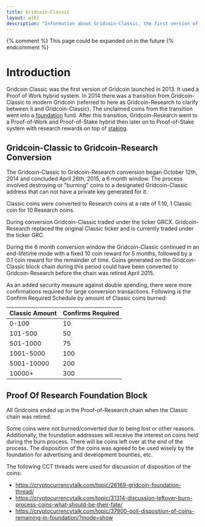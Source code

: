 ```yaml
---
title: Gridcoin-Classic
layout: wiki
description: "Information about Gridcoin-Classic, the first version of Gridcoin"
---
```


{% comment %} This page could be expanded on in the future {% endcomment %}

# Introduction

Gridcoin Classic was the first version of Gridcoin launched in 2013. It used 
a Proof of Work hybrid system. In 2014 there was a transition from 
Gridcoin-Classic to modern Gridcoin (referred to here as Gridcoin-Research 
to clarify between it and Gridcoin-Classic). The unclaimed coins from the 
transition went into a [foundation](foundation "wikilink") fund. After this transition, 
Gridcoin-Research went to a Proof-of-Work and Proof-of-Stake hybrid then 
later on to Proof-of-Stake system with research rewards on top of [staking](staking "wikilink").


## Gridcoin-Classic to Gridcoin-Research Conversion

The Gridcoin-Classic to Gridcoin-Research conversion began October 12th,
2014 and concluded April 26th, 2015, a 6 month window. The process
involved destroying or "burning" coins to a designated Gridcoin-Classic
address that can not have a private key generated for it.

Classic coins were converted to Research coins at a rate of 1:10, 1
Classic coin for 10 Research coins.

During conversion Gridcoin-Classic traded under the ticker GRCX.
Gridcoin-Research replaced the original Classic ticker and is currently
traded under the ticker GRC.

During the 6 month conversion window the Gridcoin-Classic continued in
an end-lifetime mode with a fixed 10 coin reward for 5 months, followed
by a 0.1 coin reward for the remainder of time. Coins generated on the
Gridcoin-Classic block chain during this period could have been
converted to Gridcoin-Research before the chain was retired April 2015.

As an added security measure against double spending, there were more
confirmations required for large conversion transactions. Following is
the Confirm Required Schedule by amount of Classic coins burned:

| Classic Amount | Confirms Required |
| -------------- | ----------------- |
| 0-100          | 10                |
| 101-500        | 50                |
| 501-1000       | 75                |
| 1001-5000      | 100               |
| 5001-10000     | 200               |
| 10000+         | 300               |

## Proof Of Research Foundation Block

All Gridcoins ended up in the Proof-of-Research chain when
the Classic chain was retired.

Some coins were not burned/converted due to
being lost or other reasons. Additionally, the foundation addresses will
receive the interest on coins held during the burn process. There will
be coins left over at the end of the process. The disposition of the
coins was agreed to be used wisely by the foundation for advertising and
development bounties, etc.

The following CCT threads were used for discussion of disposition of the
coins:
* <https://cryptocurrencytalk.com/topic/26169-gridcoin-foundation-thread/>
* <https://cryptocurrencytalk.com/topic/31314-discussion-leftover-burn-process-coins-what-should-be-their-fate/>
* <https://cryptocurrencytalk.com/topic/37900-poll-disposition-of-coins-remaining-in-foundation/?mode=show>
